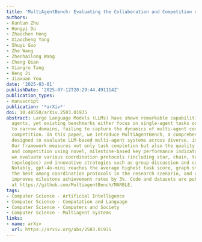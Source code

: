```yaml
---
title: 'MultiAgentBench: Evaluating the Collaboration and Competition of LLM Agents'
authors:
- Kunlun Zhu
- Hongyi Du
- Zhaochen Hong
- Xiaocheng Yang
- Shuyi Guo
- Zhe Wang
- Zhenhailong Wang
- Cheng Qian
- Xiangru Tang
- Heng Ji
- Jiaxuan You
date: '2025-03-01'
publishDate: '2025-07-12T20:29:44.491114Z'
publication_types:
- manuscript
publication: '*arXiv*'
doi: 10.48550/arXiv.2503.01935
abstract: Large Language Models (LLMs) have shown remarkable capabilities as autonomous
  agents, yet existing benchmarks either focus on single-agent tasks or are confined
  to narrow domains, failing to capture the dynamics of multi-agent coordination and
  competition. In this paper, we introduce MultiAgentBench, a comprehensive benchmark
  designed to evaluate LLM-based multi-agent systems across diverse, interactive scenarios.
  Our framework measures not only task completion but also the quality of collaboration
  and competition using novel, milestone-based key performance indicators. Moreover,
  we evaluate various coordination protocols (including star, chain, tree, and graph
  topologies) and innovative strategies such as group discussion and cognitive planning.
  Notably, gpt-4o-mini reaches the average highest task score, graph structure performs
  the best among coordination protocols in the research scenario, and cognitive planning
  improves milestone achievement rates by 3%. Code and datasets are public available
  at https://github.com/MultiagentBench/MARBLE.
tags:
- Computer Science - Artificial Intelligence
- Computer Science - Computation and Language
- Computer Science - Computers and Society
- Computer Science - Multiagent Systems
links:
- name: arXiv
  url: https://arxiv.org/abs/2503.01935
---
```

